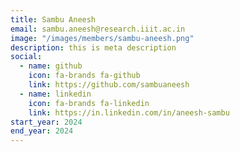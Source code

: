 ```yaml
---
title: Sambu Aneesh
email: sambu.aneesh@research.iiit.ac.in
image: "/images/members/sambu-aneesh.png"
description: this is meta description
social:
  - name: github
    icon: fa-brands fa-github
    link: https://github.com/sambuaneesh
  - name: linkedin
    icon: fa-brands fa-linkedin
    link: https://in.linkedin.com/in/aneesh-sambu
start_year: 2024
end_year: 2024
---
```


